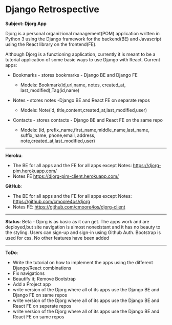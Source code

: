 # Django Retrospective

__Subject: Djorg App__

Djorg is a personal organizional management(POM) application written in Python 3 using the Django framework for the backend(BE) and Javascript using the React library on the frontend(FE).

Although Djorg is a functioning application, currently it is meant to be a tutorial application of some basic ways to use Django with React. Current apps:

- Bookmarks - stores bookmarks - Django BE and Django FE
  - Models: Bookmark(id,url,name, notes, created_at, last_modified),Tag(id,name)
  
- Notes - stores notes -Django BE and React FE on separate repos
  - Models: Note(id, title,content,created_at,last_modified,user)
  
- Contacts - stores contacts - Django BE and React FE on the same repo
  - Models: (id, prefix_name,first_name,middle_name,last_name, suffix_name, phone,email, address, note,created_at,last_modified,user)
---
__Heroku__:
- The BE for all apps and the FE for all apps except Notes: https://djorg-pim.herokuapp.com/
- Notes FE https://djorg-pim-client.herokuapp.com/

__GitHub__:
- The BE for all apps and the FE for all apps except Notes: https://github.com/cmoore4os/djorg
- Notes FE: https://github.com/cmoore4os/djorg-client
___

__Status__: Beta - Djorg is as basic as it can get. The apps work and are deployed,but site navigation is almost nonexistant and it has no beauty to the styling. Users can sign-up and sign-in using Github Auth. Bootstrap is used for css. No other features have been added
___

__ToDo__: 
- Write the tutorial on how to implement the apps using the different Django/React combinations
- Fix navigations
- Beautify it; Remove Bootstrap
- Add a Project app
- write version of the Djorg where all of its apps use the Django BE and Django FE on same repos 
- write version of the Djorg where all of its apps use the Django BE and React FE on seperate repos
- write version of the Djorg where all of its apps use the Django BE and React FE on same repos

 



